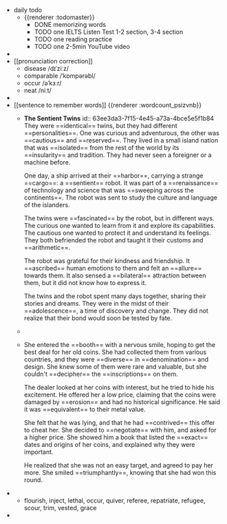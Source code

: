 - daily todo
	- {{renderer :todomaster}}
		- DONE memorizing words
		- TODO one IELTS Listen Test 1-2 section, 3-4 section
		- TODO one reading practice
		- TODO one 2-5min YouTube video
-
- [[pronunciation correction]]
	- disease  /dɪˈziːz/
	- comparable  /ˈkɒmpərəbl/
	- occur  /əˈkɜːr/
	- neat  /niːt/
-
- [[sentence to remember words]] {{renderer :wordcount_psizvnb}}
	- **The Sentient Twins**
	  id:: 63ee3da3-7f15-4e45-a73a-4bce5e5f1b84
	  They were ==identical== twins, but they had different ==personalities==. One was curious and adventurous, the other was ==cautious== and ==reserved==. They lived in a small island nation that was ==isolated== from the rest of the world by its ==insularity== and tradition. They had never seen a foreigner or a machine before.
	  
	  One day, a ship arrived at their ==harbor==, carrying a strange ==cargo==: a ==sentient== robot. It was part of a ==renaissance== of technology and science that was ==sweeping across the continents==. The robot was sent to study the culture and language of the islanders.
	  
	  The twins were ==fascinated== by the robot, but in different ways. The curious one wanted to learn from it and explore its capabilities. The cautious one wanted to protect it and understand its feelings. They both befriended the robot and taught it their customs and ==arithmetic==.
	  
	  The robot was grateful for their kindness and friendship. It ==ascribed== human emotions to them and felt an ==allure== towards them. It also sensed a ==bilateral== attraction between them, but it did not know how to express it.
	  
	  The twins and the robot spent many days together, sharing their stories and dreams. They were in the midst of their ==adolescence==, a time of discovery and change. They did not realize that their bond would soon be tested by fate.
	-
	- She entered the ==booth== with a nervous smile, hoping to get the best deal for her old coins. She had collected them from various countries, and they were ==diverse== in ==denomination== and design. She knew some of them were rare and valuable, but she couldn't ==decipher== the ==inscriptions== on them.
	  
	  The dealer looked at her coins with interest, but he tried to hide his excitement. He offered her a low price, claiming that the coins were damaged by ==erosion== and had no historical significance. He said it was ==equivalent== to their metal value.
	  
	  She felt that he was lying, and that he had ==contrived== this offer to cheat her. She decided to ==negotiate== with him, and asked for a higher price. She showed him a book that listed the ==exact== dates and origins of her coins, and explained why they were important.
	  
	  He realized that she was not an easy target, and agreed to pay her more. She smiled ==triumphantly==, knowing that she had won this round.
-
	- flourish, inject, lethal, occur, quiver, referee,  repatriate, refugee, scour, trim, vested, grace
-